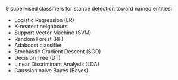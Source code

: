 9 supervised classifiers for stance detection toward named entities: 
 * Logistic Regression (LR)
 * K-nearest neighbours
 * Support Vector Machine (SVM)
 * Random Forest (RF)
 * Adaboost classifier
 * Stochastic Gradient Descent (SGD)
 * Decision Tree (DT) 
 * Linear Discriminant Analysis (LDA)
 * Gaussian naive Bayes (Bayes). 
